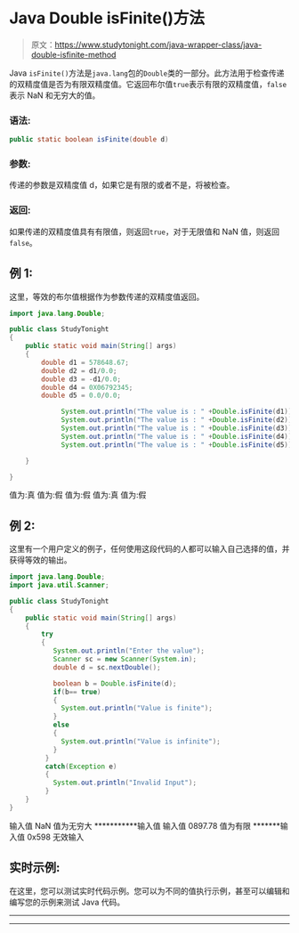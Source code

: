 # Java Double isFinite()方法

> 原文：<https://www.studytonight.com/java-wrapper-class/java-double-isfinite-method>

Java `isFinite()`方法是`java.lang`包的`Double`类的一部分。此方法用于检查传递的双精度值是否为有限双精度值。它返回布尔值`true`表示有限的双精度值，`false`表示 NaN 和无穷大的值。

### 语法:

```java
public static boolean isFinite(double d) 
```

### 参数:

传递的参数是双精度值 d，如果它是有限的或者不是，将被检查。

### 返回:

如果传递的双精度值具有有限值，则返回`true`，对于无限值和 NaN 值，则返回`false`。

## 例 1:

这里，等效的布尔值根据作为参数传递的双精度值返回。

```java
import java.lang.Double;

public class StudyTonight
{  
    public static void main(String[] args) 
    {  
        double d1 = 578648.67;  
        double d2 = d1/0.0; 
        double d3 = -d1/0.0;
        double d4 = 0X06792345;
        double d5 = 0.0/0.0;

             System.out.println("The value is : " +Double.isFinite(d1)); //returns true for finite value  
             System.out.println("The value is : " +Double.isFinite(d2)); //returns false for infinite value 
             System.out.println("The value is : " +Double.isFinite(d3)); //returns false for infinaite value 
             System.out.println("The value is : " +Double.isFinite(d4)); // returns true for finite value
             System.out.println("The value is : " +Double.isFinite(d5)); // returs false for NaN 

    }  

} 
```

值为:真
值为:假
值为:假
值为:真
值为:假

## 例 2:

这里有一个用户定义的例子，任何使用这段代码的人都可以输入自己选择的值，并获得等效的输出。

```java
import java.lang.Double;
import java.util.Scanner;

public class StudyTonight
{  
    public static void main(String[] args) 
    {  
        try
        {
           System.out.println("Enter the value");
           Scanner sc = new Scanner(System.in);
           double d = sc.nextDouble();

           boolean b = Double.isFinite(d);
           if(b== true)
           {
             System.out.println("Value is finite");
           }
           else
           {
             System.out.println("Value is infinite");
           }
         }     
         catch(Exception e)
         {
           System.out.println("Invalid Input");
         }
    }
} 
```

输入值
NaN
值为无穷大
***********输入值
输入值
0897.78
值为有限
*******输入值
0x598
无效输入

## 实时示例:

在这里，您可以测试实时代码示例。您可以为不同的值执行示例，甚至可以编辑和编写您的示例来测试 Java 代码。

* * *

* * *